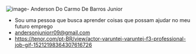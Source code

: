 ![image](https://github.com/user-attachments/assets/3e0f4711-3b83-4f43-a160-2f2b75acf33c)- Anderson Do Carmo De Barros Junior
- Sou uma pessoa que busca aprender coisas que possam ajudar no meu futuro emprego
- andersonjuniorr09@gmail.com
- https://tenor.com/pt-BR/view/actor-varuntej-varuntej-f3-professional-job-gif-15212198364307616726
